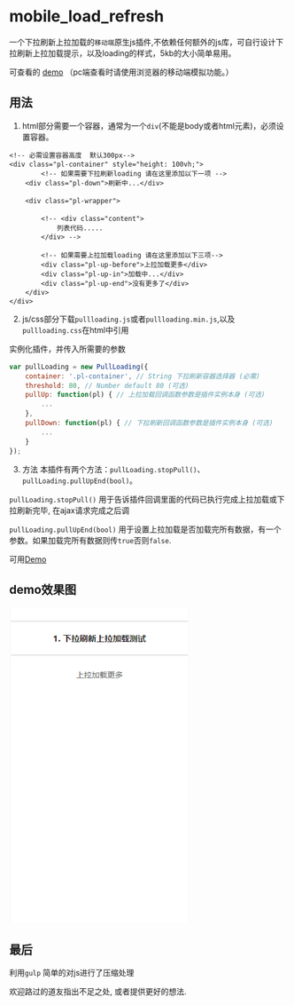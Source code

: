 # mobile_load_refresh
一个下拉刷新上拉加载的`移动端`原生js插件,不依赖任何额外的js库，可自行设计下拉刷新上拉加载提示，以及loading的样式，5kb的大小简单易用。

可查看的 [demo](https://yl1033669613.github.io/mobile_load_refresh/dist/index.html) （pc端查看时请使用浏览器的移动端模拟功能。）

## 用法
1. html部分需要一个容器，通常为一个`div`(不能是body或者html元素)，必须设置容器。

```
<!-- 必需设置容器高度  默认300px-->
<div class="pl-container" style="height: 100vh;">
        <!-- 如果需要下拉刷新loading 请在这里添加以下一项 -->
    <div class="pl-down">刷新中...</div>

    <div class="pl-wrapper">
        
        <!-- <div class="content">
            列表代码.....
        </div> -->
        
        <!-- 如果需要上拉加载loading 请在这里添加以下三项-->
        <div class="pl-up-before">上拉加载更多</div>
        <div class="pl-up-in">加载中...</div>
        <div class="pl-up-end">没有更多了</div>
    </div>
</div>

```

2. js/css部分下载`pullloading.js`或者`pullloading.min.js`,以及`pullloading.css`在html中引用

> <link rel="stylesheet" href="your path/pullloading.css">

> <script src="your path/pullloading.min.js"></script>

实例化插件，并传入所需要的参数

```javascript
var pullLoading = new PullLoading({
	container: '.pl-container', // String 下拉刷新容器选择器 (必需)
    threshold: 80, // Number default 80 (可选)
    pullUp: function(pl) { // 上拉加载回调函数参数是插件实例本身 (可选)
    	...
    },
    pullDown: function(pl) { // 下拉刷新回调函数参数是插件实例本身 (可选)
        ...
    }
});

```
3. 方法
本插件有两个方法：`pullLoading.stopPull()`、 `pullLoading.pullUpEnd(bool)`。

`pullLoading.stopPull()` 用于告诉插件回调里面的代码已执行完成上拉加载或下拉刷新完毕, 在ajax请求完成之后调

`pullLoading.pullUpEnd(bool)` 用于设置上拉加载是否加载完所有数据，有一个参数。如果加载完所有数据则传`true`否则`false`. 

可用[Demo](https://github.com/yl1033669613/mobile_load_refresh/blob/master/dist/index.html)

## demo效果图
![图片名称](https://github.com/yl1033669613/mobile_load_refresh/blob/master/demoGif.gif)

## 最后
利用`gulp` 简单的对js进行了压缩处理

欢迎路过的道友指出不足之处, 或者提供更好的想法.
